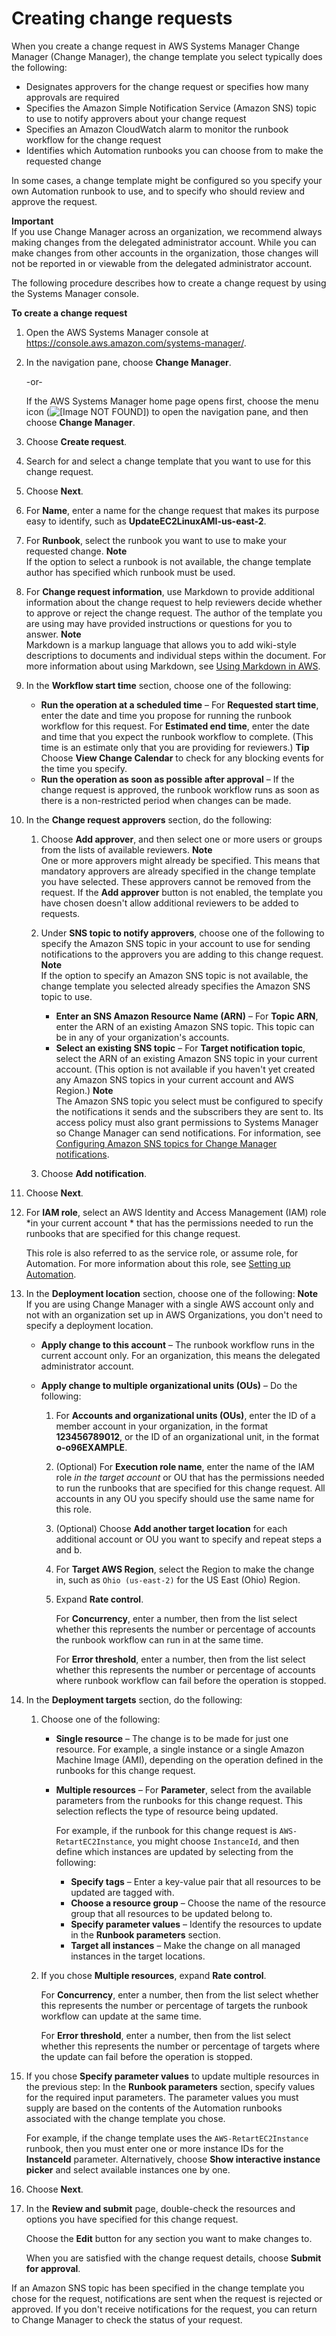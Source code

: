 # Creating change requests<a name="change-requests-create"></a>

When you create a change request in AWS Systems Manager Change Manager \(Change Manager\), the change template you select typically does the following:
+ Designates approvers for the change request or specifies how many approvals are required
+ Specifies the Amazon Simple Notification Service \(Amazon SNS\) topic to use to notify approvers about your change request
+ Specifies an Amazon CloudWatch alarm to monitor the runbook workflow for the change request
+ Identifies which Automation runbooks you can choose from to make the requested change

In some cases, a change template might be configured so you specify your own Automation runbook to use, and to specify who should review and approve the request\.

**Important**  
If you use Change Manager across an organization, we recommend always making changes from the delegated administrator account\. While you can make changes from other accounts in the organization, those changes will not be reported in or viewable from the delegated administrator account\.

The following procedure describes how to create a change request by using the Systems Manager console\.

**To create a change request**

1. Open the AWS Systems Manager console at [https://console\.aws\.amazon\.com/systems\-manager/](https://console.aws.amazon.com/systems-manager/)\.

1. In the navigation pane, choose **Change Manager**\.

   \-or\-

   If the AWS Systems Manager home page opens first, choose the menu icon \(![\[Image NOT FOUND\]](http://docs.aws.amazon.com/systems-manager/latest/userguide/images/menu-icon-small.png)\) to open the navigation pane, and then choose **Change Manager**\.

1. Choose **Create request**\.

1. Search for and select a change template that you want to use for this change request\.

1. Choose **Next**\.

1. For **Name**, enter a name for the change request that makes its purpose easy to identify, such as **UpdateEC2LinuxAMI\-us\-east\-2**\.

1. For **Runbook**, select the runbook you want to use to make your requested change\.
**Note**  
If the option to select a runbook is not available, the change template author has specified which runbook must be used\.

1. For **Change request information**, use Markdown to provide additional information about the change request to help reviewers decide whether to approve or reject the change request\. The author of the template you are using may have provided instructions or questions for you to answer\.
**Note**  
Markdown is a markup language that allows you to add wiki\-style descriptions to documents and individual steps within the document\. For more information about using Markdown, see [Using Markdown in AWS](https://docs.aws.amazon.com/general/latest/gr/aws-markdown.html)\.

1. In the **Workflow start time** section, choose one of the following:
   + **Run the operation at a scheduled time** – For **Requested start time**, enter the date and time you propose for running the runbook workflow for this request\. For **Estimated end time**, enter the date and time that you expect the runbook workflow to complete\. \(This time is an estimate only that you are providing for reviewers\.\)
**Tip**  
Choose **View Change Calendar** to check for any blocking events for the time you specify\.
   + **Run the operation as soon as possible after approval** – If the change request is approved, the runbook workflow runs as soon as there is a non\-restricted period when changes can be made\.

1. In the **Change request approvers** section, do the following:

   1. Choose **Add approver**, and then select one or more users or groups from the lists of available reviewers\.
**Note**  
One or more approvers might already be specified\. This means that mandatory approvers are already specified in the change template you have selected\. These approvers cannot be removed from the request\. If the **Add approver** button is not enabled, the template you have chosen doesn't allow additional reviewers to be added to requests\.

   1. Under **SNS topic to notify approvers**, choose one of the following to specify the Amazon SNS topic in your account to use for sending notifications to the approvers you are adding to this change request\.
**Note**  
If the option to specify an Amazon SNS topic is not available, the change template you selected already specifies the Amazon SNS topic to use\.
      + **Enter an SNS Amazon Resource Name \(ARN\)** – For **Topic ARN**, enter the ARN of an existing Amazon SNS topic\. This topic can be in any of your organization's accounts\.
      + **Select an existing SNS topic** – For **Target notification topic**, select the ARN of an existing Amazon SNS topic in your current account\. \(This option is not available if you haven't yet created any Amazon SNS topics in your current account and AWS Region\.\)
**Note**  
The Amazon SNS topic you select must be configured to specify the notifications it sends and the subscribers they are sent to\. Its access policy must also grant permissions to Systems Manager so Change Manager can send notifications\. For information, see [Configuring Amazon SNS topics for Change Manager notifications](change-manager-sns-setup.md)\. 

   1. Choose **Add notification**\.

1. Choose **Next**\.

1. For **IAM role**, select an AWS Identity and Access Management \(IAM\) role *in your current account * that has the permissions needed to run the runbooks that are specified for this change request\.

   This role is also referred to as the service role, or assume role, for Automation\. For more information about this role, see [Setting up Automation](automation-setup.md)\.

1. In the **Deployment location** section, choose one of the following:
**Note**  
If you are using Change Manager with a single AWS account only and not with an organization set up in AWS Organizations, you don't need to specify a deployment location\.
   + **Apply change to this account** – The runbook workflow runs in the current account only\. For an organization, this means the delegated administrator account\.
   + **Apply change to multiple organizational units \(OUs\)** – Do the following: 

     1. For **Accounts and organizational units \(OUs\)**, enter the ID of a member account in your organization, in the format **123456789012**, or the ID of an organizational unit, in the format **o\-o96EXAMPLE**\. 

     1. \(Optional\) For **Execution role name**, enter the name of the IAM role *in the target account* or OU that has the permissions needed to run the runbooks that are specified for this change request\. All accounts in any OU you specify should use the same name for this role\.

     1. \(Optional\) Choose **Add another target location** for each additional account or OU you want to specify and repeat steps a and b\. 

     1. For **Target AWS Region**, select the Region to make the change in, such as `Ohio (us-east-2)` for the US East \(Ohio\) Region\.

     1. Expand **Rate control**\. 

        For **Concurrency**, enter a number, then from the list select whether this represents the number or percentage of accounts the runbook workflow can run in at the same time\. 

        For **Error threshold**, enter a number, then from the list select whether this represents the number or percentage of accounts where runbook workflow can fail before the operation is stopped\. 

1. In the **Deployment targets** section, do the following:

   1. Choose one of the following:
      + **Single resource** – The change is to be made for just one resource\. For example, a single instance or a single Amazon Machine Image \(AMI\), depending on the operation defined in the runbooks for this change request\.
      + **Multiple resources** – For **Parameter**, select from the available parameters from the runbooks for this change request\. This selection reflects the type of resource being updated\.

        For example, if the runbook for this change request is `AWS-RetartEC2Instance`, you might choose `InstanceId`, and then define which instances are updated by selecting from the following:
        + **Specify tags** – Enter a key\-value pair that all resources to be updated are tagged with\.
        + **Choose a resource group** – Choose the name of the resource group that all resources to be updated belong to\.
        + **Specify parameter values** – Identify the resources to update in the **Runbook parameters** section\.
        + **Target all instances** – Make the change on all managed instances in the target locations\.

   1. If you chose **Multiple resources**, expand **Rate control**\. 

      For **Concurrency**, enter a number, then from the list select whether this represents the number or percentage of targets the runbook workflow can update at the same time\. 

      For **Error threshold**, enter a number, then from the list select whether this represents the number or percentage of targets where the update can fail before the operation is stopped\. 

1. If you chose **Specify parameter values** to update multiple resources in the previous step: In the **Runbook parameters** section, specify values for the required input parameters\. The parameter values you must supply are based on the contents of the Automation runbooks associated with the change template you chose\. 

   For example, if the change template uses the `AWS-RetartEC2Instance` runbook, then you must enter one or more instance IDs for the **InstanceId** parameter\. Alternatively, choose **Show interactive instance picker** and select available instances one by one\. 

1. Choose **Next**\.

1. In the **Review and submit** page, double\-check the resources and options you have specified for this change request\.

   Choose the **Edit** button for any section you want to make changes to\.

   When you are satisfied with the change request details, choose **Submit for approval**\.

If an Amazon SNS topic has been specified in the change template you chose for the request, notifications are sent when the request is rejected or approved\. If you don't receive notifications for the request, you can return to Change Manager to check the status of your request\. 